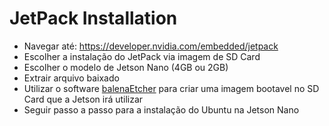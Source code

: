 # JetPack Installation

- Navegar até: https://developer.nvidia.com/embedded/jetpack
- Escolher a instalação do JetPack via imagem de SD Card
- Escolher o modelo de Jetson Nano (4GB ou 2GB)
- Extrair arquivo baixado
- Utilizar o software [balenaEtcher](https://www.balena.io/etcher/) para criar uma imagem bootavel no SD Card que a Jetson irá utilizar
- Seguir passo a passo para a instalação do Ubuntu na Jetson Nano

